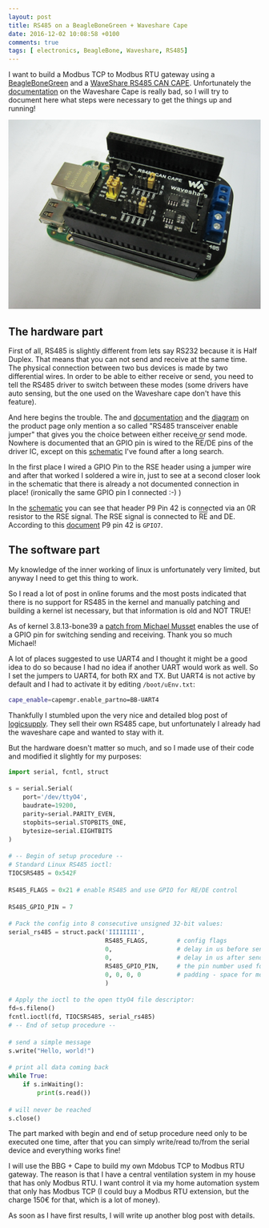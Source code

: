 ```yaml
---
layout: post
title: RS485 on a BeagleBoneGreen + Waveshare Cape
date: 2016-12-02 10:08:58 +0100
comments: true
tags: [ electronics, BeagleBone, Waveshare, RS485]
---
```


I want to build a Modbus TCP to Modbus RTU gateway using a [BeagleBoneGreen](http://beagleboard.org/Green) and a [WaveShare RS485 CAN CAPE](http://www.waveshare.com/rs485-can-cape.htm).
Unfortunately the [documentation](http://www.waveshare.com/wiki/RS485_CAN_CAPE#RS485_CAN_CAPE) on the Waveshare Cape is really bad, so I will try to document here what steps were necessary to get the things up and running!

<!-- more -->

!["BBG + Waveshare cape"](BeagleBoneRS485-1.jpg)

## The hardware part

First of all, RS485 is slightly different from lets say RS232 because it is Half Duplex. That means that you can not send and receive at the same time.
The physical connection between two bus devices is made by two differential wires. In order to be able to either receive or send, you need to tell the RS485 driver to switch between these modes (some drivers have auto sensing, but the one used on the Waveshare cape don't have this feature).

And here begins the trouble. The and [documentation](http://www.waveshare.com/wiki/RS485_CAN_CAPE#RS485_CAN_CAPE) and the [diagram](http://www.waveshare.com/rs485-can-cape.htm) on the product page only mention a so called "RS485 transceiver enable jumper" that gives you the choice between either receive or send mode.
Nowhere is documented that an GPIO pin is wired to the <span style="text-decoration: overline">RE</span>/DE pins of the driver IC, except on this [schematic](http://copperhilltech.com/content/RS485_CAN_Schematic.pdf) I've found after a long search.

In the first place I wired a GPIO Pin to the RSE header using a jumper wire and after that worked I soldered a wire in, just to see at a second closer look in the schematic that there is already a not documented connection in place! (ironically the same GPIO pin I connected :-) )

In the [schematic](http://copperhilltech.com/content/RS485_CAN_Schematic.pdf) you can see that header P9 Pin 42 is connected via an 0R resistor to the RSE signal. The RSE signal is connected to <span style="text-decoration: overline">RE</span> and DE. According to this [document](http://elinux.org/images/3/33/GPIO_Programming_on_the_Beaglebone.pdf) P9 pin 42 is `GPIO7`.

## The software part

My knowledge of the inner working of linux is unfortunately very limited, but anyway I need to get this thing to work.

So I read a lot of post in online forums and the most posts indicated that there is no support for RS485 in the kernel and manually patching and building a kernel ist necessary, but that information is old and NOT TRUE!

As of kernel 3.8.13-bone39 a [patch from Michael Musset](https://github.com/RobertCNelson/bb-kernel/blob/am33x-v3.8/patches/fixes/0007-omap-RS485-support-by-Michael-Musset.patch) enables the use of a GPIO pin for switching sending and receiving. Thank you so much Michael!

A lot of places suggested to use UART4 and I thought it might be a good idea to do so because I had no idea if another UART would work as well. So I set the jumpers to UART4, for both RX and TX.
But UART4 is not active by default and I had to activate it by editing `/boot/uEnv.txt`:

```sh
cape_enable=capemgr.enable_partno=BB-UART4
```

Thankfully I stumbled upon the very nice and detailed blog post of [logicsupply](http://inspire.logicsupply.com/2014/09/beaglebone-rs-485-communication.html). They sell their own RS485 cape, but unfortunately I already had the waveshare cape and wanted to stay with it.

But the hardware doesn't matter so much, and so I made use of their code and modified it slightly for my purposes:

```python
import serial, fcntl, struct

s = serial.Serial(
    port='/dev/ttyO4',
    baudrate=19200,
    parity=serial.PARITY_EVEN,
    stopbits=serial.STOPBITS_ONE,
    bytesize=serial.EIGHTBITS
)

# -- Begin of setup procedure --
# Standard Linux RS485 ioctl:
TIOCSRS485 = 0x542F

RS485_FLAGS = 0x21 # enable RS485 and use GPIO for RE/DE control

RS485_GPIO_PIN = 7

# Pack the config into 8 consecutive unsigned 32-bit values:
serial_rs485 = struct.pack('IIIIIIII',
                           RS485_FLAGS,        # config flags
                           0,                  # delay in us before send
                           0,                  # delay in us after send
                           RS485_GPIO_PIN,     # the pin number used for DE/RE
                           0, 0, 0, 0          # padding - space for more values
                           )

# Apply the ioctl to the open ttyO4 file descriptor:
fd=s.fileno()
fcntl.ioctl(fd, TIOCSRS485, serial_rs485)
# -- End of setup procedure --

# send a simple message
s.write("Hello, world!")

# print all data coming back
while True:
    if s.inWaiting():
        print(s.read())

# will never be reached
s.close()
```

The part marked with begin and end of setup procedure need only to be executed one time, after that you can simply write/read to/from the serial device and everything works fine!

I will use the BBG + Cape to build my own Mdobus TCP to Modbus RTU gateway. The reason is that I have a central ventilation system in my house that has only Modbus RTU. I want control it via my home automation system that only has Modbus TCP (I could buy a Modbus RTU extension, but the charge 150€ for that, which is a lot of money).

As soon as I have first results, I will write up another blog post with details.
